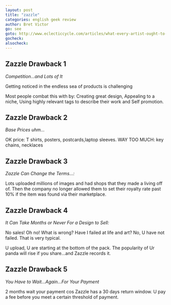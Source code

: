 ```yaml
---
layout: post
title: "zazzle"
categories: english geek review
author: Bret Victor
go: see
goto: http://www.eclecticcycle.com/articles/what-every-artist-ought-to-know-about-zazzle-part-two?ref=speak.junglestar.org
gocheck:
alsocheck:
---
```

## Zazzle Drawback 1

_Competition...and Lots of It_

Getting noticed in the endless sea of products is challenging

Most people combat this with by: Creating great design, Appealing to a niche, Using highly relevant tags to describe their work and Self promotion.  

## Zazzle Drawback 2

_Base Prices uhm..._

OK price: T shirts, posters, postcards,laptop sleeves.
WAY TOO MUCH: key chains, necklaces

## Zazzle Drawback 3  

_Zazzle Can Change the Terms...:_  

Lots uploaded millions of images and had shops that they made a living off of.  Then the company no longer allowed them to set their royalty rate past 10% if the item was found via their marketplace.

## Zazzle Drawback 4

_It Can Take Months or Never For a Design to Sell:_

No sales! Oh no! What is wrong? Have I failed at life and art?  No, U have not failed.  That is very typical.

U upload, U are starting at the bottom of the pack. The popularity of Ur panda will rise if you share...and Zazzle records it.

## Zazzle Drawback 5

_You Have to Wait...Again...For Your Payment_

2 months wait your payment cos Zazzle has a 30 days return window. U pay a fee before you meet a certain threshold of payment.
